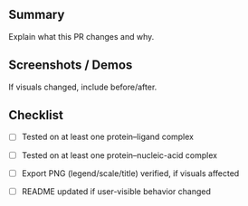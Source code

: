 ## Summary

Explain what this PR changes and why.

## Screenshots / Demos

If visuals changed, include before/after.

## Checklist

- [ ] Tested on at least one protein–ligand complex
- [ ] Tested on at least one protein–nucleic-acid complex
- [ ] Export PNG (legend/scale/title) verified, if visuals affected
- [ ] README updated if user-visible behavior changed

